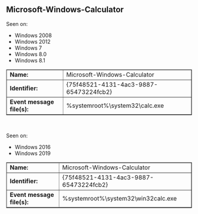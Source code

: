 ## Microsoft-Windows-Calculator

Seen on:
* Windows 2008
* Windows 2012
* Windows 7
* Windows 8.0
* Windows 8.1

<table border="1" class="docutils">
  <tbody>
    <tr>
      <td><b>Name:</b></td>
      <td>Microsoft-Windows-Calculator</td>
    </tr>
    <tr>
      <td><b>Identifier:</b></td>
      <td>{75f48521-4131-4ac3-9887-65473224fcb2}</td>
    </tr>
    <tr>
      <td><b>Event message file(s):</b></td>
      <td>%systemroot%\system32\calc.exe</td>
    </tr>
  </tbody>
</table>

&nbsp;

Seen on:
* Windows 2016
* Windows 2019

<table border="1" class="docutils">
  <tbody>
    <tr>
      <td><b>Name:</b></td>
      <td>Microsoft-Windows-Calculator</td>
    </tr>
    <tr>
      <td><b>Identifier:</b></td>
      <td>{75f48521-4131-4ac3-9887-65473224fcb2}</td>
    </tr>
    <tr>
      <td><b>Event message file(s):</b></td>
      <td>%systemroot%\system32\win32calc.exe</td>
    </tr>
  </tbody>
</table>

&nbsp;

